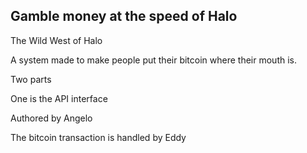 ## Gamble money at the speed of Halo

The Wild West of Halo

A system made to make people put their bitcoin where their mouth is.

Two parts

One is the API interface

Authored by Angelo

The bitcoin transaction is handled by Eddy
